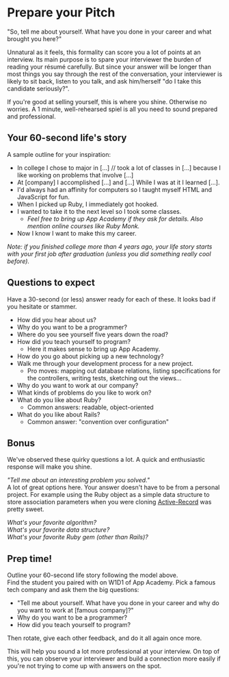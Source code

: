 # Prepare your Pitch

"So, tell me about yourself. What have you done in your career and what brought you here?"

Unnatural as it feels, this formality can score you a lot of points at an interview. Its main purpose is to spare your interviewer the burden of reading your résumé carefully. But since your answer will be longer than most things you say through the rest of the conversation, your interviewer is likely to sit back, listen to you talk, and ask him/herself "do I take this candidate seriously?".

If you're good at selling yourself, this is where you shine. Otherwise no worries. A 1 minute, well-rehearsed spiel is all you need to sound prepared and professional.


## Your 60-second life's story

 A sample outline for your inspiration:
* In college I chose to major in [...] // took a lot of classes in [...] because I like working on problems that involve [...]
* At [company] I accomplished [...] and [...] While I was at it I learned [...].
* I'd always had an affinity for computers so I taught myself HTML and JavaScript for fun.
* When I picked up Ruby, I immediately got hooked.
* I wanted to take it to the next level so I took some classes.
    * *Feel free to bring up App Academy if they ask for details. Also mention online courses like Ruby Monk.*
* Now I know I want to make this my career.

*Note: if you finished college more than 4 years ago, your life story starts with your first job after graduation (unless you did something really cool before).*



## Questions to expect

Have a 30-second (or less) answer ready for each of these. It looks bad if you hesitate or stammer.

* How did you hear about us?
* Why do you want to be a programmer?
* Where do you see yourself five years down the road?
* How did you teach yourself to program?
    * Here it makes sense to bring up App Academy.
* How do you go about picking up a new technology?
* Walk me through your development process for a new project.
    * Pro moves: mapping out database relations, listing specifications for the controllers, writing tests, sketching out the views...
* Why do you want to work at our company?
* What kinds of problems do you like to work on?
* What do you like about Ruby?
    * Common answers: readable, object-oriented
* What do you like about Rails?
    * Common answer: "convention over configuration"


## Bonus

We've observed these quirky questions a lot. A quick and enthusiastic response will make you shine.

*"Tell me about an interesting problem you solved."*    
A lot of great options here. Your answer doesn't have to be from a personal project. For example using the Ruby object as a simple data structure to store association parameters when you were cloning [Active-Record][active-record-lite] was pretty sweet.

*What's your favorite algorithm?*    
*What's your favorite data structure?*    
*What's your favorite Ruby gem (other than Rails)?*    

[active-record-lite]: https://github.com/appacademy/sql-curriculum/blob/master/projects/w3d5-build-your-own-ar.md#part-a-storing-association-parameters


## Prep time!

Outline your 60-second life story following the model above.    
Find the student you paired with on W1D1 of App Academy. Pick a famous tech company and ask them the big questions:

* "Tell me about yourself. What have you done in your career and why do you want to work at [famous company]?"
* Why do you want to be a programmer?
* How did you teach yourself to program?

Then rotate, give each other feedback, and do it all again once more.

This will help you sound a lot more professional at your interview. On top of this, you can observe your interviewer and build a connection more easily if you're not trying to come up with answers on the spot.
